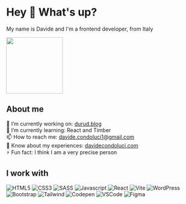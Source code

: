 # Hey 👋 What's up?
My name is Davide and I'm a frontend developer, from Italy

<img height="150" src="https://media.giphy.com/media/v1.Y2lkPTc5MGI3NjExZ2I4d2ptbG5md2IwNTdkbTB1Zzl5bjgwMm40bzhuNTh3ZGtiYWdwbSZlcD12MV9pbnRlcm5hbF9naWZfYnlfaWQmY3Q9Zw/bGgsc5mWoryfgKBx1u/giphy.gif"  />

## About me
🔭 I’m currently working on: [durud.blog](https://durud.blog)
<br>
🌱 I’m currently learning: React and Timber
<br>
📫 How to reach me: davide.condoluci1@gmail.com
<br>
📄 Know about my experiences: [davidecondoluci.com](davidecondoluci.com)
<br>
⚡ Fun fact: I think I am a very precise person

## I work with
![HTML5](https://skillicons.dev/icons?i=html)
![CSS3](https://skillicons.dev/icons?i=css)
![SASS](https://skillicons.dev/icons?i=sass)
![Javascript](https://skillicons.dev/icons?i=js)
![React](https://skillicons.dev/icons?i=react)
![Vite](https://skillicons.dev/icons?i=vite)
![WordPress](https://skillicons.dev/icons?i=wordpress)
![Bootstrap](https://skillicons.dev/icons?i=bootstrap)
![Tailwind](https://skillicons.dev/icons?i=tailwind)
![Codepen](https://skillicons.dev/icons?i=codepen)
![VSCode](https://skillicons.dev/icons?i=vscode)
![Figma](https://skillicons.dev/icons?i=figma)
